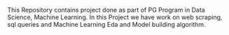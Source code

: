 This Repository contains project done as part of PG Program in Data Science, Machine Learning.
In this Project we have work on web scraping, sql queries and Machine Learning Eda and Model building algorithm.
